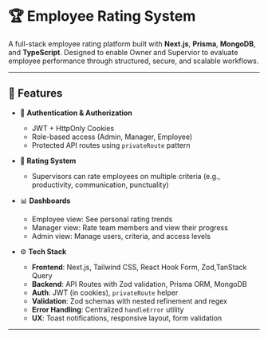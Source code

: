 # 🏆 Employee Rating System

A full-stack employee rating platform built with **Next.js**, **Prisma**, **MongoDB**, and **TypeScript**. Designed to enable Owner and Supervior to evaluate employee performance through structured, secure, and scalable workflows.

---

## 📌 Features

- 🔐 **Authentication & Authorization**
  - JWT + HttpOnly Cookies
  - Role-based access (Admin, Manager, Employee)
  - Protected API routes using `privateRoute` pattern

- 📝 **Rating System**
  - Supervisors can rate employees on multiple criteria (e.g., productivity, communication, punctuality)

- 📊 **Dashboards**
  - Employee view: See personal rating trends
  - Manager view: Rate team members and view their progress
  - Admin view: Manage users, criteria, and access levels

- ⚙️ **Tech Stack**
  - **Frontend**: Next.js, Tailwind CSS, React Hook Form, Zod,TanStack Query
  - **Backend**: API Routes with Zod validation, Prisma ORM, MongoDB
  - **Auth**: JWT (in cookies), `privateRoute` helper
  - **Validation**: Zod schemas with nested refinement and regex
  - **Error Handling**: Centralized `handleError` utility
  - **UX**: Toast notifications, responsive layout, form validation

---

